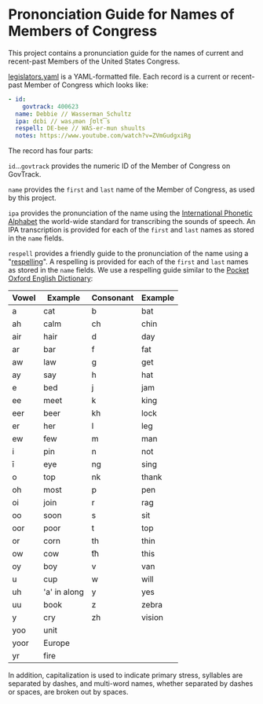 Prononciation Guide for Names of Members of Congress
====================================================

This project contains a pronunciation guide for the names of current and recent-past Members of the United States Congress.

[legislators.yaml](legislators.yaml) is a YAML-formatted file. Each record is a current or recent-past Member of Congress which looks like:

```yaml
- id:
    govtrack: 400623
  name: Debbie // Wasserman Schultz
  ipa: dɛbi // wasɹ̩mən ʃʊlt͡s
  respell: DE-bee // WAS-er-mun shuults
  notes: https://www.youtube.com/watch?v=ZVmGudgxiRg
```

The record has four parts:

`id`...`govtrack` provides the numeric ID of the Member of Congress on GovTrack.

`name` provides the `first` and `last` name of the Member of Congress, as used by this project.

`ipa` provides the pronunciation of the name using the [International Phonetic Alphabet](https://en.wikipedia.org/wiki/International_Phonetic_Alphabet) the world-wide standard for transcribing the sounds of speech. An IPA transcription is provided for each of the `first` and `last` names as stored in the `name` fields.

`respell` provides a friendly guide to the pronunciation of the name using a "[respelling](https://en.wikipedia.org/wiki/Pronunciation_respelling_for_English)". A respelling is provided for each of the `first` and `last` names as stored in the `name` fields. We use a respelling guide similar to the [Pocket Oxford English Dictionary](https://www.amazon.com/Pocket-Oxford-English-Dictionary-Dictionaries/dp/0199666156/ref=sr_1_5?ie=UTF8&qid=1508765253&sr=8-5&keywords=pocket+oxford):

| Vowel | Example | Consonant | Example |
| ----- | ------- | --------- | ------- |
| a     | cat     | b         | bat     |
| ah    | calm    | ch        | chin    |
| air   | hair    | d         | day     |
| ar    | bar     | f         | fat     |
| aw    | law     | g         | get     |
| ay    | say     | h         | hat     |
| e     | bed     | j         | jam     |
| ee    | meet    | k         | king    |
| eer   | beer    | kh        | lock    |
| er    | her     | l         | leg     |
| ew    | few     | m         | man     |
| i     | pin     | n         | not     |
| ī     | eye     | ng        | sing    |
| o     | top     | nk        | thank   |
| oh    | most    | p         | pen     |
| oi    | join    | r         | rag     |
| oo    | soon    | s         | sit     |
| oor   | poor    | t         | top     |
| or    | corn    | th        | thin    |
| ow    | cow    | t͡h        | this    |
| oy    | boy     | v         | van     |
| u     | cup     | w         | will    |
| uh    | 'a' in along     | y         | yes     |
| uu    | book     | z         | zebra   |
| y     | cry     | zh        | vision  |
| yoo   | unit
| yoor  | Europe
| yr    | fire

In addition, capitalization is used to indicate primary stress, syllables are separated by dashes, and multi-word names, whether separated by dashes or spaces, are broken out by spaces.
